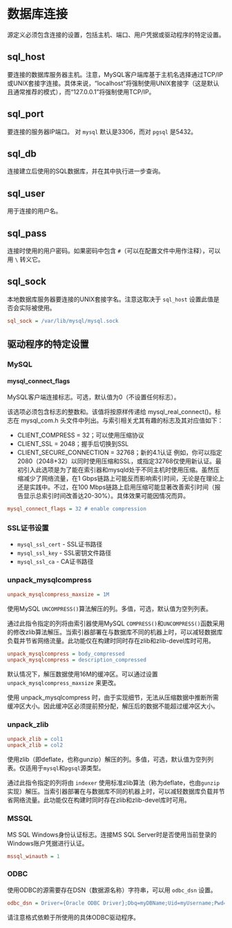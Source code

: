 # 数据库连接

源定义必须包含连接的设置，包括主机、端口、用户凭据或驱动程序的特定设置。

## sql_host

要连接的数据库服务器主机。注意，MySQL客户端库基于主机名选择通过TCP/IP或UNIX套接字连接。具体来说，“localhost”将强制使用UNIX套接字（这是默认且通常推荐的模式），而“127.0.0.1”将强制使用TCP/IP。

## sql_port

要连接的服务器IP端口。
对 `mysql` 默认是3306，而对 `pgsql` 是5432。

## sql_db

连接建立后使用的SQL数据库，并在其中执行进一步查询。

## sql_user

用于连接的用户名。

## sql_pass

连接时使用的用户密码。如果密码中包含 `#`（可以在配置文件中用作注释），可以用 `\` 转义它。

## sql_sock

本地数据库服务器要连接的UNIX套接字名。注意这取决于 `sql_host` 设置此值是否会实际被使用。

```ini
sql_sock = /var/lib/mysql/mysql.sock
```

## 驱动程序的特定设置

### MySQL

#### mysql_connect_flags

MySQL客户端连接标志。可选，默认值为0（不设置任何标志）。

该选项必须包含标志的整数和。该值将按原样传递给 mysql_real_connect()。标志在 mysql_com.h 头文件中列出。与索引相关尤其有趣的标志及其对应值如下：

* CLIENT_COMPRESS = 32；可以使用压缩协议
* CLIENT_SSL = 2048；握手后切换到SSL
* CLIENT_SECURE_CONNECTION = 32768；新的4.1认证
例如，你可以指定2080（2048+32）以同时使用压缩和SSL，或指定32768仅使用新认证。最初引入此选项是为了能在索引器和mysqld处于不同主机时使用压缩。虽然压缩减少了网络流量，在1 Gbps链路上可能反而影响索引时间，无论是在理论上还是实践中。不过，在100 Mbps链路上启用压缩可能显著改善索引时间（报告显示总索引时间改善达20-30%）。具体效果可能因情况而异。

```ini
mysql_connect_flags = 32 # enable compression
```

### SSL证书设置

* `mysql_ssl_cert` - SSL证书路径
* `mysql_ssl_key` - SSL密钥文件路径
* `mysql_ssl_ca` - CA证书路径


### unpack_mysqlcompress

```ini
unpack_mysqlcompress_maxsize = 1M
```

使用MySQL `UNCOMPRESS()`算法解压的列。多值，可选，默认值为空列列表。

通过此指令指定的列将由索引器使用MySQL `COMPRESS()`和`UNCOMPRESS()`函数采用的修改zlib算法解压。当索引器部署在与数据库不同的机器上时，可以减轻数据库负载并节省网络流量。此功能仅在构建时同时存在zlib和zlib-devel库时可用。

```ini
unpack_mysqlcompress = body_compressed
unpack_mysqlcompress = description_compressed
```

默认情况下，解压数据使用16M的缓冲区。可以通过设置 `unpack_mysqlcompress_maxsize` 来更改。

使用 unpack_mysqlcompress 时，由于实现细节，无法从压缩数据中推断所需缓冲区大小。因此缓冲区必须提前预分配，解压后的数据不能超过缓冲区大小。

### unpack_zlib

```ini
unpack_zlib = col1
unpack_zlib = col2
```

使用zlib（即deflate，也称gunzip）解压的列。多值，可选，默认值为空列列表。仅适用于`mysql`和`pgsql`源类型。

通过此指令指定的列将由 `indexer` 使用标准zlib算法（称为deflate，也由`gunzip`实现）解压。当索引器部署在与数据库不同的机器上时，可以减轻数据库负载并节省网络流量。此功能仅在构建时同时存在zlib和zlib-devel库时可用。

### MSSQL

MS SQL Windows身份认证标志。连接MS SQL Server时是否使用当前登录的Windows账户凭据进行认证。

```ini
mssql_winauth = 1
```

### ODBC

使用ODBC的源需要存在DSN（数据源名称）字符串，可以用 `odbc_dsn` 设置。

```ini
odbc_dsn = Driver={Oracle ODBC Driver};Dbq=myDBName;Uid=myUsername;Pwd=myPassword
```

请注意格式依赖于所使用的具体ODBC驱动程序。
<!-- proofread -->

